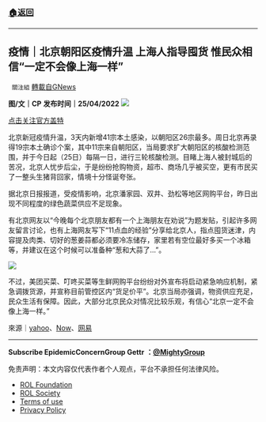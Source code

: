 ###  [:house:返回](README.md)
---


## 疫情｜北京朝阳区疫情升温 上海人指导囤货 惟民众相信“一定不会像上海一样”
` 關注組` [轉載自GNews](https://gnews.org/zh-hans/2409561/)

**图/文｜CP**
**发布时间｜25/04/2022**
 ![](https://assets.gnews.org/wp-content/uploads/2022/04/疫情｜北京朝陽區疫情升溫-上海人指導囤貨-惟民眾相信「一定不會像上海一樣」.jpg) 

[点击关注官方盖特](https://gettr.com/user/mightygroup)

北京新冠疫情升温，3天内新增41宗本土感染，以朝阳区26宗最多。周日北京再录得19宗本土确诊个案，其中11宗来自朝阳区，当局要求扩大朝阳区的核酸检测范围，并于今日起（25日）每隔一日，进行三轮核酸检测。目睹上海人被封城后的苦况，北京人忧步后尘，于是纷纷抢购物资，超市、商场几乎被买空，更有市民买了一整头生猪背回家，情境十分怪诞夸张。
 
据北京日报报道，受疫情影响，北京潘家园、双井、劲松等地区网购平台，昨日出现不同程度的绿色蔬菜供应不足现象。
 
有北京网友以“今晚每个北京朋友都有一个上海朋友在劝说”为题发贴，引起许多网友留言讨论，也有上海网友写下“11点血的经验”分享给北京人，指点囤货迷津，内容提及肉类、切好的葱姜蒜都必须要冷冻储存，家里若有空位最好多买一个冰箱等，并建议在这个时候可以准备种“葱和大蒜了…”。
 
![](https://assets.gnews.org/wp-content/uploads/2022/04/疫情｜北京朝陽區疫情升溫-上海人指導囤貨-惟民眾相信「一定不會像上海一樣」1.jpg)
 
不过，美团买菜、叮咚买菜等生鲜网购平台纷纷对外宣布将启动紧急响应机制，紧急调拨货源，并宣称目前管控区内“货足价平”。北京当局亦强调，物资供应充足，民众生活有保障。因此，大部分北京民众对情况比较乐观，有信心“北京一定不会像上海一样。”
 
來源｜[yahoo](https://tw.news.yahoo.com/%E5%8C%97%E4%BA%AC%E5%86%8D%E7%8F%BE%E5%9B%A4%E8%B3%BC%E6%BD%AE-%E8%83%A1%E9%8C%AB%E9%80%B2-%E4%B8%8A%E6%B5%B7%E5%80%92%E6%A5%A3%E4%BA%8B%E4%B8%8D%E6%9C%83%E9%87%8D%E6%BC%94-052700900.html)、[Now](https://news.now.com/home/international/player?newsId=473861)、[网易](https://www.163.com/dy/article/H5Q20J5G05533F8G.html?f=post2020_dy_recommends)
 
* * *
 
**Subscribe EpidemicConcernGroup Gettr** **：**[**@MightyGroup**](https://www.gettr.com/user/mightygroup)

免责声明：本文内容仅代表作者个人观点，平台不承担任何法律风险。
  
- [ROL Foundation](https://rolfoundation.org/)
- [ROL Society](https://rolsociety.org/)
- [Terms of use](https://gnews.org/terms-of-use-3/)
- [Privacy Policy](https://gnews.org/privacy-policy/)
